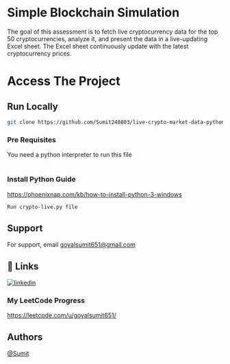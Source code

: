 
# Simple Blockchain Simulation

The goal of this assessment is to fetch live cryptocurrency data for the top 50 cryptocurrencies, analyze it, and present the data in a live-updating Excel sheet. The Excel sheet continuously update with the latest cryptocurrency prices.






# Access The Project


## Run Locally

```bash
git clone https://github.com/Sumit240803/live-crypto-market-data-python.git
```
### Pre Requisites 

You need a python interpreter to run this file
#
### Install Python Guide
https://phoenixnap.com/kb/how-to-install-python-3-windows

```bash
Run crypto-live.py file
```

## Support

For support, email goyalsumit651@gmail.com 

## 🔗 Links

[![linkedin](https://img.shields.io/badge/linkedin-0A66C2?style=for-the-badge&logo=linkedin&logoColor=white)](https://www.linkedin.com/in/sumit-goyal-87207a213/)
### My LeetCode Progress
https://leetcode.com/u/goyalsumit651/





## Authors

 [@Sumit](https://www.github.com/Sumit240803)


